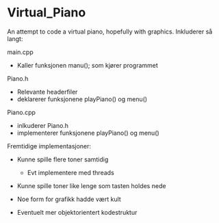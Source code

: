 # Virtual_Piano
An attempt to code a virtual piano, hopefully with graphics.
Inkluderer så langt:

main.cpp
- Kaller funksjonen manu(); som kjører programmet

Piano.h
- Relevante headerfiler
- deklarerer funksjonene playPiano() og menu()

Piano.cpp
- inlkuderer Piano.h
- implementerer funksjonene playPiano() og menu()

Fremtidige implementasjoner:
- Kunne spille flere toner samtidig
    - Evt implementere med threads
   
- Kunne spille toner like lenge som tasten holdes nede

- Noe form for grafikk hadde vært kult

- Eventuelt mer objektorientert kodestruktur

